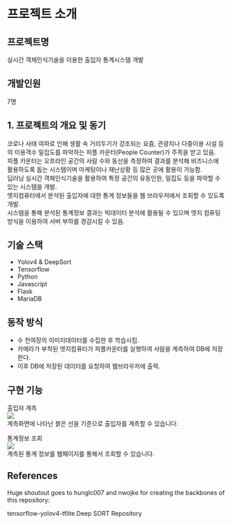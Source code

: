 # 프로젝트 소개

## 프로젝트명
실시간 객체인식기술을 이용한 출입자 통계시스템 개발

## 개발인원
7명

## 1. 프로젝트의 개요 및 동기

 코로나 사태 여파로 인해 생활 속 거리두기가 강조되는 요즘, 관광지나 다중이용 시설 등의 이용객수 밀집도를 파악하는 피플 카운터(People Counter)가 주목을 받고 있음.  
 피플 카운터는 오프라인 공간의 사람 수와 동선을 측정하여 결과를 분석해 비즈니스에 활용하도록 돕는 시스템이며 마케팅이나 재난상황 등 많은 곳에 활용이 가능함.  
 딥러닝 실시간 객체인식기술을 활용하여 특정 공간의 유동인원, 밀집도 등을 파악할 수 있는 시스템을 개발.  
 엣지컴퓨터에서 분석된 출입자에 대한 통계 정보들을 웹 브라우저에서 조회할 수 있도록 개발.  
 시스템을 통해 분석된 통계정보 결과는 빅데이터 분석에 활용될 수 있으며 엣지 컴퓨팅 방식을 이용하여 서버 부하를 경감시킬 수 있음.  

## 기술 스택
 - Yolov4 & DeepSort  
 - Tensorflow
 - Python 
 - Javascript
 - Flask
 - MariaDB

## 동작 방식

 - 수 천여장의 이미지데이터를 수집한 후 학습시킴.  
 - 카메라가 부착된 엣지컴퓨터가 피플카운터를 실행하여 사람을 계측하여 DB에 저장한다.  
 - 이후 DB에 저장된 데이터를 요청하여 웹브라우저에 출력.  

## 구현 기능

출입자 계측  
<img src="https://user-images.githubusercontent.com/17917009/173044941-84d0ed82-44cf-4bec-a7fd-09de967a7da6.png">  
계측화면에 나타난 붉은 선을 기준으로 출입자를 계측할 수 있습니다.  

통계정보 조회  
<img src="https://user-images.githubusercontent.com/17917009/173045400-00c4e062-96e6-4b64-94f0-2e8eb8d3b244.png">  
계측된 통계 정보를 웹페이지를 통해서 조회할 수 있습니다.  

## References

Huge shoutout goes to hunglc007 and nwojke for creating the backbones of this repository:

tensorflow-yolov4-tflite
Deep SORT Repository
